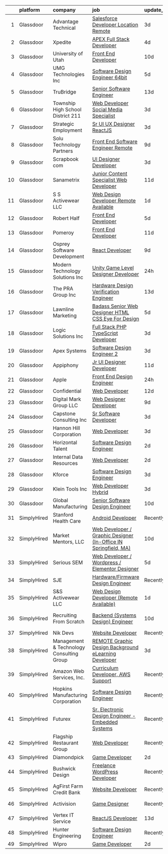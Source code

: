 

|    | platform    | company                                  | job                                                                                                                                                                                                                                                                                                                                                                                                                                                                                                                                                                                                                                                                                                                                                                                                                                                                                                                                                                                                                                                                                                                                                                                                                                                                                                                                            | update_time   | location                        |
|---:|:------------|:-----------------------------------------|:-----------------------------------------------------------------------------------------------------------------------------------------------------------------------------------------------------------------------------------------------------------------------------------------------------------------------------------------------------------------------------------------------------------------------------------------------------------------------------------------------------------------------------------------------------------------------------------------------------------------------------------------------------------------------------------------------------------------------------------------------------------------------------------------------------------------------------------------------------------------------------------------------------------------------------------------------------------------------------------------------------------------------------------------------------------------------------------------------------------------------------------------------------------------------------------------------------------------------------------------------------------------------------------------------------------------------------------------------|:--------------|:--------------------------------|
|  1 | Glassdoor   | Advantage Technical                      | [Salesforce Developer  Location  Remote ](https://www.glassdoor.com/partner/jobListing.htm?pos=130&ao=1110586&s=58&guid=000001833094522fbdea254061a7fcff&src=GD_JOB_AD&t=SR&vt=w&ea=1&cs=1_e1189898&cb=1662967370647&jobListingId=1008127116214&cpc=82B3195DA92CAF92&jrtk=3-0-1gco98kimg2qt801-1gco98kj6grhv800-332b445514e85376--6NYlbfkN0CQRQ3eiV4YWjrRS1ho7HVQ9JO8v6Fb3eU0yDOJbdOiEguntuRlpE4-_N6DYLNj-GqrO4BH6omJMNdAi1q7Q8q571VYV5EiRLgTf4KN306pbjdTXTvKCDpbru0FE2BYvNot7Mn5Se7ZIb2a0EVsBsAEh3QtOhPAA8vgwNUW7XB2XcTId1BaWhYMf39K4pKKrKN2TI8Ptd5tMfaW22gYqft35AinE0sW_dVdiyVrwVnbtyIgurs4c9iB-BS4T_YcGKIYOSLxy-z67h9faXMO0qicaNlfuSxCXlEu6MNCsme7xLv5N2flgWcvFW5kyRZ_jl6RVFtSjFFGv84gNVVN5ldt53bkuwOjI8ta-NU3GwbJVDoL6NOBme3c-SWlgzYxN1RKO7Eo-Ue1cW2IPahfyW8GB-0u4G57yFzpa5HzbJsEnsiHiSWqcPngbh3mH0VJ3EkRljx75PL1L5Y0x251Umxnv9hVubcu49IyQqMIPo7uOyNErybwE7H24ru2pTOjiHULogTaX0dqT1GiVOW6tJpRhaGVx-j_ULgb9538q_W1ilstw3MES1lk7n_GRE79zg4o4y6taOIKCw%3D%3D)                                                                                                                                                                                                                                                                                                                                                                                 | 3d            | Concord, NC                     |
|  2 | Glassdoor   | Xpedite                                  | [APEX Full Stack Developer](https://www.glassdoor.com/partner/jobListing.htm?pos=115&ao=1110586&s=58&guid=000001833094522fbdea254061a7fcff&src=GD_JOB_AD&t=SR&vt=w&ea=1&cs=1_d7313648&cb=1662967370645&jobListingId=1008123515711&cpc=8AC01DCC8FF2DC38&jrtk=3-0-1gco98kimg2qt801-1gco98kj6grhv800-77f05e146b5e5127--6NYlbfkN0Bo_CM2a8GgFIiw_-9fb5ug3xmG_MFCzpxBl7ntROtVZbMxiiAjE6OeWDUKTeczL66bL-4rIrvD08BHHGZ8TSUYPr07XNHCYpbMREsAcVUzcaBCRP5ZEy4ftjIGBLRpKtI-squMly7s6jnJSNqKBSTKzenhn9SZdAv7QrDrU6FquzvEVa3VnvD0gnJA184V84CgaouDT7C8C4RJwTSml2waWG533W8R7hpGPAoToV_X7IIdhLqxQtazPc9PhKe33Xg-_R2-3LrgGlTrIlCZVseOVi9L6LtKIaTiq_dSn7KtKxDuGfUemQWgUlBV4i0hRwyxaIrM6g22RBCG8GBUpFUqSD8xbQ2kt7WI5E8pkocNw1deDKiL6aC8eSTU5HfKed6ZqHfVmVysuwxvuSm5tSCr8eUKqDzNvxNQxh6shhSmmqrKLMce_Y8LoDJjmWr4uMayq8f0W-c_2mhoSAMjJgKOURPCPFSCoMysZmQOJWWAuriZmM9gxrLdce-xiGqqOELS46JIkOd3cg%3D%3D)                                                                                                                                                                                                                                                                                                                                                                                                                                                               | 4d            | Remote                          |
|  3 | Glassdoor   | University of Utah                       | [Front End Developer](https://www.glassdoor.com/partner/jobListing.htm?pos=111&ao=1110586&s=58&guid=000001833094522fbdea254061a7fcff&src=GD_JOB_AD&t=SR&vt=w&cs=1_54a5d2d5&cb=1662967370644&jobListingId=1008112442193&cpc=39A4E8CE329AB187&jrtk=3-0-1gco98kimg2qt801-1gco98kj6grhv800-f97642580f8f88f3--6NYlbfkN0CeT8FX21qA8aHoekqZMuZU4Mih5bXiRa2bV6asheKhAvHaqF6kzF8lPqfLCEZn0Np5MkxuNjqB8OkdMcTJKHF-BbTTrmeJeRGd-6DNrCTZzp0OTqnO6wsVhLsR55Z9ReJxDfcWEFGEr52haK4tf3v6g-0ihT67Iq6nfbISVk6wupL5WCLpJtx33wk8qlvNx4rAHtfrMmv5rwONnyMK3uY_Jo73xpyaf_A5BwYzP3xHub1gRsV5k_MT4iWQOSpq-tyECu6EGRk80EXitLJkzjRIUwPpVGG9sXPiSFpQJaQTXjg07_DrGJL5PU7qfDVwmWXfWomnC77K7Y0OhME0i4C1UiahP4MzsjCLsgXYWfJ8mj9PzptaR2IanyyBv1OUVPDnIyUv627Vd91g1wto6R6X5nw5ov3uG5ykty3rwfzzvbmeT8l265O-mMf3qf8_4E6debYISk9_aA%3D%3D)                                                                                                                                                                                                                                                                                                                                                                                                                                                                                                                                          | 10d           | Salt Lake City, UT              |
|  4 | Glassdoor   | UMG Technologies  Inc                    | [Software Design Engineer 64bit](https://www.glassdoor.com/partner/jobListing.htm?pos=102&ao=1110586&s=58&guid=000001833094522fbdea254061a7fcff&src=GD_JOB_AD&t=SR&vt=w&ea=1&cs=1_0bcf3758&cb=1662967370643&jobListingId=1008120966652&cpc=91A66587F56D6347&jrtk=3-0-1gco98kimg2qt801-1gco98kj6grhv800-a8ed8dc342bcd852--6NYlbfkN0BKgzQyzTF1Q9mOsR1amaS-juVGLjHt5Cdom-gEF9y-xf5pWHmxrPs5fxS73xL1UjhtPkMVaCSboJaUS4Xs7oGzI_MkOW-cLWVRJXHFqvIud654UWMZRaFcBQk7RO9twmF5UZIxEhSLpLLHAiDzXNqUljmb9JpXGT67Pa-dQNHYJG5NawkGsBxF18PNbdDodI4Ny18JUUbQDjsvYHfrQOA_NCvZREd_qovDFaBlXKBPKpC-yWBur5bZOqPmjfBc4cIa7L2w4OeK5bxzipYT3-bjELdzyL3yD5jCtRNQeCmAxfCifZ6cc7ipYAHG9Z4sX5wUT2lizT9bwhfmCV862lZePmOV2GH7eBdYAPhd5y-hSfI4RUtTaFdBkAkp-8pITKtscOpd-KkVcBMxzHJPtU04gKB8WakuvnAA-9pKrvVYbhGYLJXnxgqeTZDMmpBC7Fh11JbQ-LrocpUc5cGFk4-VrQKdG1LWrvx97k4DjBQzmWIcdj76gBPuTbKLyF8fMUumroGEE15odg%3D%3D)                                                                                                                                                                                                                                                                                                                                                                                                                                                          | 5d            | Danvers, MA                     |
|  5 | Glassdoor   | TruBridge                                | [Senior Software Engineer](https://www.glassdoor.com/partner/jobListing.htm?pos=126&ao=1110586&s=58&guid=000001833094522fbdea254061a7fcff&src=GD_JOB_AD&t=SR&vt=w&cs=1_bc7435fe&cb=1662967370646&jobListingId=1008101541755&cpc=155EB9D5185558AF&jrtk=3-0-1gco98kimg2qt801-1gco98kj6grhv800-da322f6f320f9658--6NYlbfkN0APxyy05rEZN845v_RuKPyNqgTh4N9PBLxw5jec75AEGE0lIhTLwpM7ORVbQQB7odX1u35T_x1EbaHuV8YTsCuqXqB5nu0fxAKzuOCHWClL0o1kcnJyM5R4s_9qEJrpup5I_bU0d2zD7Ef2Z9ILZfIIkuCp3-3rNFc0LvOshKD7vhkaecGWEv71LS2ws0p3msuekB1qYv8Oie1kl-yEl809KSENB0s5GHWnNfQg6pUytP6XcZfYIxbP2e7hqq2D1mmjoBvjiLXWNq2T0LyNyRo3rBu3AZpS3zpULmoPam45qQoHZW1lW81CuBI2HdHea-nDgUmg-EHII4vGmgArV_sGGlRxhK5zVPhw1-dTqpVSr_TU-9w2WE1ZsufkAMmAG8aJaO9SNWRb1I9gjduOq-Ez6Y0MrUPvjF0PfIXot0PsXp6c93KiIkJWxgtbf2W_lTo_UM0kyS3N6q4TmyO7mmzOtZnBeSNhLZ30k70_rbHaTQnC0MDOjTmNKEWQHqvXPf8%3D)                                                                                                                                                                                                                                                                                                                                                                                                                                                                                   | 13d           | Remote                          |
|  6 | Glassdoor   | Township High School District 211        | [Web Developer  Social Media Specialist](https://www.glassdoor.com/partner/jobListing.htm?pos=117&ao=1110586&s=58&guid=000001833094522fbdea254061a7fcff&src=GD_JOB_AD&t=SR&vt=w&ea=1&cs=1_52bd1c01&cb=1662967370645&jobListingId=1008126791574&cpc=4050D81B60456B41&jrtk=3-0-1gco98kimg2qt801-1gco98kj6grhv800-31c2bc176e2bcbab--6NYlbfkN0BvRTtPYviBXXga901bZda-x9dVbr3mkLrPNoe7KgsTz68QsHh34GSM90vVwyTaEndtYI0pe953W1rkkBGAbyuAKY_ZszoiwJmg3JbfF4AW655q9sZlWK9uJIjd_GGvixM2nNpmP1A7p0parvgProH3THElPIkKORt04eYR36BtKMpoYfce3ruRaPmIVLoRf_p6zK5jCPDo5VkqhbjL5D9lUIAGCOtaHdcAUrA-PUd3irYVMhFvizrDWHWsCpVGXOxGKME4ppVhWYC5bhuH11NsBxkLvKBlADPoOf-13U3q9IShQmNb5NuB2RVFUD4jHIEaUIKYbgnCVCnTMwilSMTRVBtfDcGN-XBxT4a10NCNsnbIOhOR98WbiaOPQ4gqn2y1dzCl2yD8l49bIn2QcrC8QOOafS12Qg33oaDuTS6X3SU2oLsECJ0IRQc4D6WZReC_7brzQ1vs9zKuXfzj0tsT8ksdxPzV1wDxNEQnZAjfageneW56EQvhOR_TaBwdihiGypw4vpA1yIvMpnPiwZrM)                                                                                                                                                                                                                                                                                                                                                                                                                                              | 3d            | Palatine, IL                    |
|  7 | Glassdoor   | Strategic Employment                     | [Sr  UI UX Designer  ReactJS ](https://www.glassdoor.com/partner/jobListing.htm?pos=125&ao=1110586&s=58&guid=000001833094522fbdea254061a7fcff&src=GD_JOB_AD&t=SR&vt=w&ea=1&cs=1_29a716b6&cb=1662967370646&jobListingId=1008127201025&cpc=663B5FE45D73772E&jrtk=3-0-1gco98kimg2qt801-1gco98kj6grhv800-10e7346e5594589d--6NYlbfkN0AEgitr2lGK9-2Owk_bCXKkX9ldcvmrRzAzunryDtq0mgDhLVKVGwIDjzzzoVm5zY2akHQKg0eyoOGLoJYK8fVCB6jso4MEarQmmbx_Elax6A0T7qxnodN5M4Z3ek9LV9lx3pQUxqaX5c5MEy0I6X-ied1_QyqGEshe1rZ06FkEM4sRszpcXbcOqOguZ0RtIX-7D2nkCDCXnCIo04xkLJwROnAQepfSZ1huplSTcnw5EeLEOkvVzQbKoREEQxybK82clu9uRDweAimRY7APLqgtu_Q3bEE7YYhvYrjsY1pFovxDbzfo_6ZHE2hvOGA6Bo9D9306Q18ZTrg1vqGduWOb3FzaaiY7m_RIxOfPnklGola23shUpJobBKbCOqvcAI69JDTvhH2zX7osOVxBaK1J6s8J01MPKzuhxcKg1rydMgvzZn_brMnGEns7cvj8b4aBcgalvfFz7N5OsIZNPlAYZ1MTjAeNWbruHLD0ULNtAtZTvsubHHKojIphkultaU8RSNv8HRTlbdlXqLTDLkmgk4M2mR_gPw8gm_HzRzBn9uUiQ2QlpmJsGhfBL3ahbztCuMHRACsNHg%3D%3D)                                                                                                                                                                                                                                                                                                                                                                                            | 3d            | Remote                          |
|  8 | Glassdoor   | Solu Technology Partners                 | [Front End Software Engineer  Remote ](https://www.glassdoor.com/partner/jobListing.htm?pos=116&ao=1110586&s=58&guid=000001833094522fbdea254061a7fcff&src=GD_JOB_AD&t=SR&vt=w&ea=1&cs=1_f000d978&cb=1662967370645&jobListingId=1008114121739&cpc=B05B6D422C45E27E&jrtk=3-0-1gco98kimg2qt801-1gco98kj6grhv800-625412b61365ca04--6NYlbfkN0BF44N46mYh9C644D-0F1HW5hklSuSLnbSsfBa1e0VGNHmtU3Z5yuy0P5jjtP3CDnZYrwvkE1T6Bfr-kWnFjmksFWQUwIb_CNsGa57mV3uvRY2J26Uh8yRICvRf1VxvuD4HvHiuzwUYACIluLSpQcBlI4i72yxCXFS7SdqVITvSVuiIgqMhA7HLRukcahujNVAIkNbUuiAiU9gc_L8dFrfyXkSEzexDyvaZ0BhjcBDcI9wvr69uDdfdC24U1WT3KRziqwSiY6d5XQ3hFIZFgNaGMtk2dNLLUBnl6sxsl0jmEra-tqSSDdT07RCsPU0RPktEEI7jzuPcqut5k69sjLRXfNogNQ9mXJI-XvYHRtY4iMK8syUIdzxsMEfISAVt91YbuWamG_64Dzb3cwywLgO5wlto_JtFwjudYxb34hn_-FbYsP9iJ9Otq9ru9YaNCy6YtCmXMGisBmd13H6bglENuK7FDKKI0gGkr-ls9_wE7r2626lX6eJcIfqCHva1xE6UhcNGF6gyAuXi-muxTQa5)                                                                                                                                                                                                                                                                                                                                                                                                                                                | 9d            | Rochester, NY                   |
|  9 | Glassdoor   | Scrapbook com                            | [UI Designer Developer](https://www.glassdoor.com/partner/jobListing.htm?pos=103&ao=1110586&s=58&guid=000001833094522fbdea254061a7fcff&src=GD_JOB_AD&t=SR&vt=w&ea=1&cs=1_d7c2c54a&cb=1662967370643&jobListingId=1008127117355&cpc=4A43B94DDEA77FFA&jrtk=3-0-1gco98kimg2qt801-1gco98kj6grhv800-c37b86e09c42734d--6NYlbfkN0C1yppl-0ekVUoPe3ZKhKQjCocelex8BczS8oiB1y4H6DeepbMPS1CfVuhEiwkxvND-AJpum8prl33x0-Ufp36UFK9TMs8BSyOON6j7qxpSyOEcFAp-ZjUxDr0DBTzdDtEb4t-Z3NZOPqvaCV_HD8w8vrj6u6sytNpt0rLlo2jjKHUF5CVexhoC-qlce9sxYZekD0GRRR-FR_JVwidwrnP1pj-Zg_nbfTHxU15Ty_eB-WzQ1iBohgjH-RQ05z91PY505n0D58uanTscyGKn_3gCMrBkEAotwH-rGQY4-cFdIy8qx6H7yBq7zQyvM0wpbGNTb-XLjp_hKd8MKFGaFf54Bm-hvqzoPqojjYXLwrH75mXka1JRfcyuBySpu5KUaFsY4C7weIoke7MAIarjkmkLx6X0vi3EmfzGVF1ILGBDO48ezxFfX4tpEcq5_Ewjqkq9dTOXL2QCXpP0jOZg5m3bBGm3tw_ZTOow1dvcqT5TZzrpwQKWah2jjm7hZgD-yTHj2EQEClpP3g%3D%3D)                                                                                                                                                                                                                                                                                                                                                                                                                                                                   | 3d            | Gilbert, AZ                     |
| 10 | Glassdoor   | Sanametrix                               | [Junior Content Specialist Web Developer](https://www.glassdoor.com/partner/jobListing.htm?pos=114&ao=1110586&s=58&guid=000001833094522fbdea254061a7fcff&src=GD_JOB_AD&t=SR&vt=w&ea=1&cs=1_06580750&cb=1662967370645&jobListingId=1008107815764&cpc=7F6F94E2229B3AB5&jrtk=3-0-1gco98kimg2qt801-1gco98kj6grhv800-b245c521c04dd0c2--6NYlbfkN0CyQKdz8_lqdlgY-c-amsQST66Z8QjChsyYA8vzcGklWI54h1yaGRml5nZ8zCgFfjKK9ZLdt4yoVKrNz6IE8WYqPgnbtAenCgXBCuUJyRj9v1G_X1xDpaq7D6TVuE3LE96DJszuenHbsextHgw9-_0LokNeJq8xNTHga_useAxykmPnHKlxTeGpxpVL3bGTZHLMJXbk5L3GHdv7TNsBPM4LLyPsJc_mb6GI4scWjG3RkBD4-9Jbij0wroj38En9SgCYkV4T3rVk-Lj0zdeBl-05e8aJh_4F7aWtGSGTrF1J9HqHImAOQS2_5YmlH36i3MHzxgdYMrAW-gr8xchyvYi2L0INScyPZR7pZUoF7C6p2K0JrQop4HmnCqwVQL4WHUbZn23PpIhqVgdKoEwruyyarSteX0oN0ordWTQls1CrIicDT-cg_KlFmgF8ohjOBxsuALVQrGWAb6uYAcE4cPU4zw3bbtQSuxbHyQ9C_qAjvJ2XXJHZ0uBbWtimdsU68XyddRkheVf1VSz-Ighz1NeQ-vT_K5p20aU%3D)                                                                                                                                                                                                                                                                                                                                                                                                                               | 11d           | Remote                          |
| 11 | Glassdoor   | S S Activewear LLC                       | [Web Design Developer  Remote Available ](https://www.glassdoor.com/partner/jobListing.htm?pos=106&ao=1110586&s=58&guid=000001833094522fbdea254061a7fcff&src=GD_JOB_AD&t=SR&vt=w&ea=1&cs=1_c4328c95&cb=1662967370644&jobListingId=1008131212019&cpc=AF770993EC679D41&jrtk=3-0-1gco98kimg2qt801-1gco98kj6grhv800-e77e0e5672b8281f--6NYlbfkN0Ajr136nt6A_LHOZ7dazkZBMRVGXfFx1UH3hXSlGZi78qV2vh4IIPaG56QxCFgA56BicBY0oInP0QPYJd4kFVbc7huEHz1FXVqLxP8gElzXxfnWXkWC5Tk3amEWpKQOdd2DP_B235foqRfXk2sCy5zcr5ta9uztYyWr8zoLSfktUae741wAEOImCxf8e0o5q_ycQgCe-ixKA06BIbumOe5BLPPJtlkagwve9y4va0OfsQAKsxCenDo-e0egBF_YeVmTaHsb1PpDIcbqE9J1OcKrN-aweOMvxrwLjGYoGcIB9YXcMDR2jBt_IxbnCes1ZGemaIWkUblUKCKBSsGqlzbGWSxIn9SfT80DcqS5sGQAlba05BiuB1Po-Pk_17NFGK4W2f38PGlE2QoLNYkRYEcZ5ToUb4_OV5sGriyZXXhWEA0JJD35rAHGV993CTsuYntKTdhBjiJlMaH0ocQGLyz8JFOXAyeubQlRis0ZzMNRaqnYyOT0P-WfzhIx8ElJP9P3I2zlhkwG-cA5BkKev4jmUu3UCS7j8mE3Q3XFhRASF0XFd0IbCHgQZ7HCyH2C7vhFZobM0_jcPXf2h0kO7rKFmQNAF50a3XoZWmvtuHMcrEPN-_Ylz91OwotkGVlNuOE_5BOVAl8adzEJIsxzD_PoWFtjFXx5jlBD8Zk0_ly62nzQI3_5gQoYsIiqGyoVplOiUJ6uIt0JDVN7i9axzCDSGHcT30c4cHNEGc2tPlY_3VXXJDz5McUQPUgkBDd6BhI%3D)                                                                                                                                                                                               | 1d            | Bolingbrook, IL                 |
| 12 | Glassdoor   | Robert Half                              | [Front End Developer](https://www.glassdoor.com/partner/jobListing.htm?pos=128&ao=1110586&s=58&guid=000001833094522fbdea254061a7fcff&src=GD_JOB_AD&t=SR&vt=w&ea=1&cs=1_147e9842&cb=1662967370647&jobListingId=1008120611858&cpc=42BEC95245890617&jrtk=3-0-1gco98kimg2qt801-1gco98kj6grhv800-f2186d150756ae06--6NYlbfkN0CpzDdaQkua3np5pkmj49lKioZwmwxQ-yx5plwbYmV_Myd9UjLXQ329wDtNKwBoQUhSAgPde3I4JpvFvrKhZ_8zBpqHE-b391S1YHiTyi6Ed8jCxaHJqcS5Wpl-EgCw4oDuE6UWQ9aepJ8C8TautfNbf40cokBPORJX6cdQTjbvH17t4nliVhjyAwnXEYKm5dtQoh2bGveHhC8Wp-8oPcmNUW-RDVbMELrlMNOWWCZ1XfKDuJSo0l-5BxN5OFheLmppli39Uuoq_b5oS4wtG5Oi8zNbuHTkHXpcw5yiVcUPmTW98aKhhmSyuUxtP6GPrrznVhELCp-cYa2J9-cLLucj3CzIjR7DoAZALhoMJe8qV9LR314a5shvjFE8mR2MIzyffYgRhu2xhkWaNTYfambVNS85wzL3RgsuBSMVM81HJiJgNcpfisUopQUEF8jq-bkfRZKJ3r52VY5qk1e4X5aWPa3mGVd9vXfxBmVZDRnvMb-vxsZv81hKCjp-jHcQ462xN1fXhdXSaB5rgoAlWtcaGv6U1CS_W6eaANWwltDBTWRjnwt1tsLy7Yv9Il3XmeU%3D)                                                                                                                                                                                                                                                                                                                                                                                                                   | 5d            | Tampa, FL                       |
| 13 | Glassdoor   | Pomeroy                                  | [Front End Developer](https://www.glassdoor.com/partner/jobListing.htm?pos=127&ao=1110586&s=58&guid=000001833094522fbdea254061a7fcff&src=GD_JOB_AD&t=SR&vt=w&ea=1&cs=1_2892c7b8&cb=1662967370646&jobListingId=1008106910733&cpc=9908D8D4413DBB8A&jrtk=3-0-1gco98kimg2qt801-1gco98kj6grhv800-db91e6fb272ae308--6NYlbfkN0D5SOSjBQnt-biVG4QfmhuhGy-fN04FkfVxiViWqSq7Ud8o3kdrjYe1m6tPSntfjfcUaC9tPilnIGHAbYfK0xgh4UwxMp8bQIMqoLgFHY2FDDsFSWIEefy7ZpWUzLIQITpvBRA5dFWnJ4FK4uZyimRYfDk0IUyq9d67z2EGfwRDmJT5oambEbcHqbDWB0rWjAkhdEw93mOh8q-ArdFTvKHD-K23YlQxtfhhSf_CmVPRsDTOnL0rShqJ0IGjvs8_8Extn9w1cjJBTnf5kl9kxqx0vC1FFR1LS4RZwgVgOgEHwLxRmlhfNT9G-fvh8Dkt_mRhilPUDhsBn0JYjdkz_qPp_bZWVHhzuqNI4LYx8NAD7Tly2K39dy9L8Of93Rhk2nc0W5oPpeumj4eEw1j65BwBqkWvlCFPkyDBsNx6WnKPyDMtjJNbH4eBqaLNUeur8T9MHkEnvYIRSxkdjkFyj3AEf_wy2X96qK4Ab4gC5iB2U9-Au_MbDJoScWJOxeYoXq8%3D)                                                                                                                                                                                                                                                                                                                                                                                                                                                                                   | 11d           | Dallas, TX                      |
| 14 | Glassdoor   | Osprey Software Development              | [React Developer](https://www.glassdoor.com/partner/jobListing.htm?pos=105&ao=1110586&s=58&guid=000001833094522fbdea254061a7fcff&src=GD_JOB_AD&t=SR&vt=w&ea=1&cs=1_cd7ecf03&cb=1662967370644&jobListingId=1008113987847&cpc=987D8AFE463DF687&jrtk=3-0-1gco98kimg2qt801-1gco98kj6grhv800-3de0893796710b61--6NYlbfkN0A4ozdFxTnglSwjbUy0L1QJRbd3FSP9jCRwqNuyjBc7i2HBcOPywu9dv8lUjU2D2uQ9AUk-gVkFJ1LmcONLsVZNXfdKb36w_NaBO00R8jC0MjgFfarYQ05hs61Gpt3MCIP6BV94lrEHhH-pPAJNi6sBoE2nkoUVusBXR4r30c4CnQRpwAYBlDpdkPmYicX07Oim-QlKPojabJ9BEDoTX-HNlth-BxOpSOH_cf7Uxe1zTrn4PAIQx99yPeFShBpWuWyBsfatKg--wa2C9cTOKCh9CHufpJphARhSeWuME_RwVyLGNTKqs6ZHVtEF6uJC5jEDCglqKfMP5d9GMfDUH0gwV785SDdtIl9PMo7BBWdVV_fncpNlIzqGLJBNaI1UbuR9azqzF56rTqe9LeN1bGlHX2D97kSfnmeA7Teu1iWkvjme1DV8deZF79foUCGMoKpWwBzgdMrO_Pq-Jhw1oM3V8KM9fpBUQ1bmvNuhiOH6jVZZKKBa4z5WbUg9bfhWW-k%3D)                                                                                                                                                                                                                                                                                                                                                                                                                                                                                       | 9d            | Waltham, MA                     |
| 15 | Glassdoor   | Modern Technology Solutions  Inc         | [Unity Game Level Designer  Developer](https://www.glassdoor.com/partner/jobListing.htm?pos=118&ao=1110586&s=58&guid=000001833094522fbdea254061a7fcff&src=GD_JOB_AD&t=SR&vt=w&cs=1_b3689158&cb=1662967370645&jobListingId=1008132425349&cpc=9908D8D4413DBB8A&jrtk=3-0-1gco98kimg2qt801-1gco98kj6grhv800-0a88ef1b962587b2--6NYlbfkN0C26OT7h5zXl7z1yVTYwN1d43osiYS9hmGqw_eY7i5KFzRWaSyxghJjTLzNEsEWeJg2uT84Q0b5CKffvvP3NBncxTu_TgNE9J81lAmJPSmQ-3mi6ywL1wtYjzmX6qWRrTCY0cYNq_gxzYkM-S9HJeE7F_PLxS-KR9-s3cEMD2_1ubob6eY_B4j4DvkxxLn9qwgUeLuGRPNLsAmuwdlTNzLCvydRQbZ8sYrGlNlOZ0FXq9MSZBqUDY5g8h6qLeTmd5DBeqFoPsoE4vv1hgddJ-twvGE1zAZhx3sM57zsJFpI7XbZTwsVNS0-L2TxuUxuI1IAYksiUrHsqDA_QDVDCAsIavpuic1hnWlmW5B6wvS_nJWxfOcCgTZcZW_rjvXNktIzY9ge7wndwC0NaKMYR6h3mgzyU9tB9iauDdYmMAZUwKCIRioRPjO5)                                                                                                                                                                                                                                                                                                                                                                                                                                                                                                                                                     | 24h           | Huntsville, AL                  |
| 16 | Glassdoor   | The PRA Group  Inc                       | [Hardware Design Verification Engineer](https://www.glassdoor.com/partner/jobListing.htm?pos=121&ao=1110586&s=58&guid=000001833094522fbdea254061a7fcff&src=GD_JOB_AD&t=SR&vt=w&ea=1&cs=1_875b333f&cb=1662967370646&jobListingId=1008100904015&cpc=F7A2269C793D5877&jrtk=3-0-1gco98kimg2qt801-1gco98kj6grhv800-8b176f5db915cdf3--6NYlbfkN0BK9GXDcakwdiqmeo8o-2GvkYnmPkq7xevAHdeF_847qpKPL2SRITVHQHTcxmIx5YkvgyJsBrtmTvu9iRXpfqhyAenhqH2UhllhrUzti-LAYvij4_6zfLf_lUx7fZaSvEjjAXo9NeA73DNuaj8w0nMH-EHmqLj_N54gWVN9OwOua1ZDtv0MDvjlOtRKvPXsAx0QMGdiTLyueLvMQMJGZTkD4gBPU4vN4RN7wX4RxoXULJ-rNwIrpCg-tYezgrSz--626VhANe-ZnMGKepZeh6H2QD1Mjw0OpUqemimF48k_6ZRziKZoS6xFZ8CsAHguMFfYd-cOmmI47dCRADRic2djxQDmH2MwSm8WN4LJp0tihCeG4MKEzdKEaYIIx0ECpBXnQ7BB2kA3Hmm12xYyymxPRzn6SmTOTBsDUOqusWs6y_LVV6zG4cNGQg8JBZy0SIFfCTycSiZOnDeJ3KhOPGQIK1MpKyljft9LQkBgLqfwHVR3VtOAgqbA)                                                                                                                                                                                                                                                                                                                                                                                                                                                                               | 13d           | Santa Clara, CA                 |
| 17 | Glassdoor   | Lawnline Marketing                       | [Badass Senior Web Designer   HTML  CSS    Eye For Design](https://www.glassdoor.com/partner/jobListing.htm?pos=113&ao=1110586&s=58&guid=000001833094522fbdea254061a7fcff&src=GD_JOB_AD&t=SR&vt=w&ea=1&cs=1_ff07b310&cb=1662967370645&jobListingId=1008120882675&cpc=D24EE3D704DEE7AC&jrtk=3-0-1gco98kimg2qt801-1gco98kj6grhv800-799d3b6200d2ca0f--6NYlbfkN0CSgGTbSPgM0xpgWRkp5SRTexU57Zk_6_bZ18eqb9d2QMNixyVwwV4KRgTmDlEdWYROdGtgbEQb-8Pp6gz2lZmPmMAn0Eom_K180qwYKG-HjvPXetn6GdzIsbOYxjIjPc-xMeaRUTisCAvWWTTINzVJJhpzwIIMRxRDzi18rR0lRruj0YyZxufEfF9YWIB5Sl2EzFlQRWHMI40WH416rZ1T65HBgouvYCLDyzuShhPCDRvaCPG-SpkJtzOzqOSQDOZCDoY6z36O3B1xU1SQWemXGUKSBNUF3zX73L11YHC_PWkWXtQ7ySpIE_VyWK3R_JzV8nBLjeeI9RK01w_dhs-cbkO8bOMVW1LimBBhMa2OrzDkjIfOGFDRoWaMkcVR_iElJF7adTJ9P7Q_fBSpV2MrBJiL10PQ3XlJ3jUuD2Jwz24fUT6AvWyQ6cUJMHT9yNBScp9GZO8pozG7M3zHpQVUcpyVEyfY_dryLhmzOK0s2wEamuijHPbHQg3ioUROUP8WMd3kBFU5a6MdZ2kuW1irtLcMe5aV-m8McpUfBNmZCQ%3D%3D)                                                                                                                                                                                                                                                                                                                                                                                                | 5d            | Tampa, FL                       |
| 18 | Glassdoor   | Logic Solutions Inc                      | [Full Stack PHP   TypeScript Developer](https://www.glassdoor.com/partner/jobListing.htm?pos=109&ao=1110586&s=58&guid=000001833094522fbdea254061a7fcff&src=GD_JOB_AD&t=SR&vt=w&ea=1&cs=1_1fc75da4&cb=1662967370644&jobListingId=1008127330695&cpc=7095061949A44974&jrtk=3-0-1gco98kimg2qt801-1gco98kj6grhv800-e8eafa9607efe3ca--6NYlbfkN0APToHrk7ILONyRglvlT3LJMO76dZGJsKlG8WQjsY8CqzJJDeCOMXQihlVZAKDm8CuNzVuAwbvDJkCVbdR3077y_Y1ejIW_CdAqz7XWpdilS01FWDABB1fOqriGSTV83-1Yfidfe3BCQM1BDNZZ9EPHedsg4uYFjdmsGWDrx3em0YxSsi6EPcScjwXcxtu6u3qRM4OsG_M3d83__elXEGtyvb9zcradQq-6SqmtTduhBGVYe7M1tE36tpraH7kcQOtwbWAxLWqJD4jrqB6rZhXDpWI3dzl8Vu9NWQ0KlqjJ6bFkPlkkinla595uV8AbWM8-xApHtEf_BjbvJ7-5hbCEDnD3GE_7AF6p7pRYcADzhaC_Zp7j9_CMJpamw2aB7cPGuFkkAhW7tguoAXX1PweJ6FFCCO0s_GFb_IaIqIv2cAjSwxVqXhqO-zGHPcFYmqlDFhTM2uaN21IJxccEyVJ0W-5Mu42UUJe1D57_XJRhJyre2LJiDuYOhfhptiJVZbB8jhjEhvFo4T0hUd8-wA2K)                                                                                                                                                                                                                                                                                                                                                                                                                                               | 3d            | Plymouth, MI                    |
| 19 | Glassdoor   | Apex Systems                             | [Software Design Engineer 2](https://www.glassdoor.com/partner/jobListing.htm?pos=124&ao=1110586&s=58&guid=000001833094522fbdea254061a7fcff&src=GD_JOB_AD&t=SR&vt=w&ea=1&cs=1_b06d9132&cb=1662967370646&jobListingId=1008126535221&cpc=654405A9B1E0A9F5&jrtk=3-0-1gco98kimg2qt801-1gco98kj6grhv800-a825700f67a73769--6NYlbfkN0DqWjE27Bj7wQp7zwejGyju2OyxUuq4SEucXSyN07WCWejYvQmJsgF2DYF8Y-TYieA-SacQPR8TlyQt5ZSseY8YplBPvN_-dys6J9NatcZapWvG2kXB6nONh-Pmtfh5KERjQ_cKc26Ls7sta0XZoHc9iXkrc3VSkS7gR4-i_-UQ_svC9Cnv_EJYhyYQvCm3ZJgOZU2P754a7_6r_Q0pS9WrVyKULUzPw972C9xJpjRn1PW-mMyiKPED4QCjceTzDu-SRYBRnpLgifswFxF_YWLOXJSHOhVuZK0_LanANm3Z1Fbvk3SN0TackipijUgQuqNmryKdO8TFg_uB9iviCEnJmS1HlVcXaKS4bpbK3VaBE-vVqhrnEj-ScfRhEz97ZymujxDH7-i5z6QkQjLPOoundD2W623mQAUdeMk8xTXqr5qW0PLQxjPmvS_E0LfT85hLln3UMvKjwjwwPJc7C2FfIPmbdcqKVlak3HlHprGDPQXA1pTFNJqpPCFrJP0i0r9aIrpTeBm0bQNmz2QTICf8fGa-avknQRxDRaEuSmB1fJ2K8FaLDuya-a7PQZju3A1Ud3ukZL5QCtY8G64t7D5O5pk1uAe_WXIGfE4bhJlMBaS1xfLQ5fZDLlgNNPL_qdVYNvyUKkIomFqMBRgJKz7Z)                                                                                                                                                                                                                                                                                                                          | 3d            | Mountain View, CA               |
| 20 | Glassdoor   | Appiphony                                | [Jr  UI Designer   Developer](https://www.glassdoor.com/partner/jobListing.htm?pos=110&ao=1110586&s=58&guid=000001833094522fbdea254061a7fcff&src=GD_JOB_AD&t=SR&vt=w&ea=1&cs=1_a0bac264&cb=1662967370644&jobListingId=1008106905500&cpc=56C4EA4A1A191A49&jrtk=3-0-1gco98kimg2qt801-1gco98kj6grhv800-ace4701ba98733a2--6NYlbfkN0DBc7w0xclGgia4rxR5d721pIg1ynEBDV_Wu1axbExK5d0pbSc7c3t6wMwCdRzWOG5gAiI9DzWZozo1Hs_dX5xFBK-3mPdmWahEd8iOAY9Y4S9YneM6Xl_nYOCUXvbXwOJj2Ds0fi_QRx_9l_ZfSqHqnCt5_KkPwgPFVZdduwuKrjoxYKHndxRL_08kRAVw_Bv8mEhHeA0mlVeQC64MPyX8MPdPiX88g0-Jq7s-zs6YegXqXXtnyNkM8dU6famnDvrm2rBAxA7Fa49HWpVoI9TnJUOJglawB_oRh9uSgE6sIOFcwO1GQwbONodertbw6FkXySWuSo7VxApl6kmUqRFaOioq0Cn28FOJynW_8i7FV-_s7Ps4t4SuhvgtdnbUi1741GUvrMvXtcbM8b_LmnxwVdmvGxNjVuBQjzjJM_mBw1LVx8q731BMrvo9iU0Htc8l6GyJas5Cm3BF45xxwtOaSLXlsdOYz19yMz0oVM4vW_S4UTIJ2dsyvhXicRtvrJfk6_ARqKzNKXjoZ8YFEqwP)                                                                                                                                                                                                                                                                                                                                                                                                                                                         | 11d           | Chicago, IL                     |
| 21 | Glassdoor   | Apple                                    | [Front End Design Engineer](https://www.glassdoor.com/partner/jobListing.htm?pos=112&ao=1110586&s=58&guid=000001833094522fbdea254061a7fcff&src=GD_JOB_AD&t=SR&vt=w&cs=1_4170e2e6&cb=1662967370644&jobListingId=1008131554561&cpc=2CAED5C921A5F994&jrtk=3-0-1gco98kimg2qt801-1gco98kj6grhv800-dbd8cbe9be6d468f--6NYlbfkN0BvKrLyj5gPmtZO9T8euul8TCxuuKNOtzRJOomxnwSEodTz2Bc-sPZlO_uSwsktAeh8Nu4UJfIbkV94OpukvbhENr0iRyN6I1su3TQ2tbamu14VbFOPjoFR2UsklyaDmCBWRORQNEULY5OsCkwbWGziBWXEL97xwI1N4ko2HYu52jcCVK3QNxgwEO-uAPpUlNGuIlZIjay3vFZx1uINnXakS239DBFlHd72i05_wp0TV7F9x98DTVLW_ApynVKeGTo_wh26LpoQTK-8OGk1F6wjsWw1VDk71XACXQmsIlYCWh-YwG780Nrt7uWlSbhnNOS8Xxo2YlbVSz5TeAYAq-vR-nvMmv4Fj86SkjmlqC7Xn3W8jKPKtxJsMJTppUMdHNyEhueD59hV4pP_pElYi-vzXacvz3vGdMhBD3ssIKpNuPlf-CyJ8_EPUEi0a9HT6T60yORRaKHn8Y0EaU187NG3J1qb7C3iATn12fueQlbFQSRJRfawp2bL2K77NgIr3v8yMSBJRGjee_Zuiea9qORo-4jNp7acPbUash4fhfsrOsHwEEHJkShEPtD3epyGBP3PWGRETArvAoGix5P6kHGr9ZiGbrRdONtLUgKEAD1Aj-AMqW6o7EFtB25Zv_btWnplkRcoH1d0dB4ZhXHnA4sY0wLJXPVDseCulJ_fGm_0ioeCqF6lVyJ2cTM7YbYEzeDI828efPcZgrLycnwpjzlV7m9g-Dd-bRh972Fyj81S_kCFkfZ4ciYtTRmxrW2tikdnX0nDIp-XoWxnXh6eaxtZxlQMmjDVeFqQq6rFk5GnRYEhLBOX-eav8FYI_N1WbKqhhkT20wu0wFelY7rPliUAmQQyNatGRtuKO5_T2roYwFuMrc7HV3D8I07zJmDBoovEPCovkT2sCYSAyTYNyZOdMIjdYnT3c0Mg_OYu01L7oJPudTrKibiiKo8_pUiFPG_OWZAbwWRe2A%3D%3D)    | 24h           | Cupertino, CA                   |
| 22 | Glassdoor   | Confidential                             | [Web Developer](https://www.glassdoor.com/partner/jobListing.htm?pos=108&ao=1110586&s=58&guid=000001833094522fbdea254061a7fcff&src=GD_JOB_AD&t=SR&vt=w&ea=1&cs=1_ea7bf288&cb=1662967370644&jobListingId=1008104607554&cpc=654405A9B1E0A9F5&jrtk=3-0-1gco98kimg2qt801-1gco98kj6grhv800-08c3ac7db782754d--6NYlbfkN0BpE-cAQ5W3YA-r2UOG4w0-H5Jb_BoUWZJSJyhMu0PMY6ZofMtg6a85PK3cha47-Hta9AyDweQtZIhYmhKQq4Epgt56FNIMk5rX8NwgK-2-dgUzRzmx6vWtQVecuHJmFFrIHzHQVDX_CLnXl9GxlHvQ7nLBq9hPp9hXMtc-NEWMysBpPNBDeMjkhOjSuMyYmQOyk-cqEsGn7TghoOgQeuGMw6fDdLewre2hE-kZCyJt9Suld1wOQKYUxq9VjWrsKi3u25gJjMUH0b-rZuTHp4dsHf1OrCGXxGBIlttDs1ujKEOSmCn7jpHJiUfmDUixrFHviVoCSyZKiJStWbnRv9KYwQhb3qlIAlxv-e4VFJTImLp1onIh-1LG7rU1GKhnpiuTsNn-Na92dTVJuN40wcK3UT_2tGlpGEqIOPsZaeMXh75z5UhMWxoND8Nao-3TP8xhSE9f4b-D9-v5bE5KOqXo7uMpejLayKjzuhWSlZc49g%3D%3D)                                                                                                                                                                                                                                                                                                                                                                                                                                                                                                           | 12d           | Remote                          |
| 23 | Glassdoor   | Digital Mark Group LLC                   | [Web Designer Developer](https://www.glassdoor.com/partner/jobListing.htm?pos=107&ao=1110586&s=58&guid=000001833094522fbdea254061a7fcff&src=GD_JOB_AD&t=SR&vt=w&ea=1&cs=1_2d90643c&cb=1662967370644&jobListingId=1008114370558&cpc=214767B2CB6D1786&jrtk=3-0-1gco98kimg2qt801-1gco98kj6grhv800-6828cf6de63f7dc1--6NYlbfkN0ANkou4taVk2XZZ848dRfo5kKh06_3FAnany_4ItHTq-u6JcicZqWFbHbAxD0ssval1uFKr5hjroKk-voQEJfLVfjOS1uxmnHK5o9zB5WB_W38-GmKH85zuUArPfKNnqi5EucZBCpaZUSBgLt-J-gcdNl8sDK17kpXmpyKs7WEpLczd0bRzTN8gOeg1b1Lqt5Vb5N1SEny0nB-ErzKCu0DltsdSsGtH3CZ9vnagS8MS5smdEzGVsl-ObuwRFTcy41jjxWhhw5Vpx7uRgnagCrYeSORJM30qaNFpNCACuDVyXCvSVYktYAVVd1XSvj29cLw0ZprCRWr_cFt7Fa_I2spDX18FpmM5oVATy9_aKSnyIDeyxjE_mNC59FRLpOJa7fj2hd7Cp7TVThbLv3CaDZRu2_lyvdPUsBXx5XyUtU30Jr_KmwW5Ovk8pS8OgNSejbBbqTEFCwvjQtEIvtdQYXyA1yXkt7yyr0AjVXOjcJ_ywr2NERt9FaGb3minz6FUrZ0%3D)                                                                                                                                                                                                                                                                                                                                                                                                                                                                                | 9d            | Beaverton, OR                   |
| 24 | Glassdoor   | Capstone Consulting Inc                  | [Sr  Software Developer](https://www.glassdoor.com/partner/jobListing.htm?pos=123&ao=1110586&s=58&guid=000001833094522fbdea254061a7fcff&src=GD_JOB_AD&t=SR&vt=w&ea=1&cs=1_5fcc0c18&cb=1662967370646&jobListingId=1008126324882&cpc=923E3B470662C757&jrtk=3-0-1gco98kimg2qt801-1gco98kj6grhv800-31efe31839356f3f--6NYlbfkN0B96V2X-ktcizmBETSpagECMuEmqz18d3bUfhM7kAXLfVHafP2AxGpkA9VobcrNRSt1cHmmt9FPt4q9siDH4YjkAHnPoM9aOA0CuBDm7hj39tolFSueSmhK6TzUzmh1OivjMpcZATw14-xNOXjS3I-LJTT_WOL-27S4RzQPyY6IAJKER68LlyNqYY5uirSZ_9HL5fuSCBB2mFmnWo_HBzPJk2h0g-da7Dl3kjnobG1vLIRyPu5rH-Lffqc9kjq4pfS_5RX5T1rDv8Cgv2ontaOkyRwRSbBrReiNtCWZXrtu6ZJbK3rdYYJ7741otGUANajyKYqIoXi8xo8sp1GC_gaYfGgmy8lTP7_ClVFhVMw_xcBG1k6KrPHOFX1LevQXr3-J3L03c6VcXNLviBxXpYNLkn02tyUsqP1G-TaumLIgwQJFu9bUY7zL1HrMi1_MBvSbvrzEmj9CCbRX4756vvrh5a5oAQ0D4U41jifFLwwzN8s90o0bgA-xaEovJTGG2n2Bz8Gt0l24Kw%3D%3D)                                                                                                                                                                                                                                                                                                                                                                                                                                                                  | 3d            | Remote                          |
| 25 | Glassdoor   | Hannon Hill Corporation                  | [Web Developer](https://www.glassdoor.com/partner/jobListing.htm?pos=122&ao=1110586&s=58&guid=000001833094522fbdea254061a7fcff&src=GD_JOB_AD&t=SR&vt=w&ea=1&cs=1_b4d75a7f&cb=1662967370646&jobListingId=1008126570499&cpc=D69957E0862862E0&jrtk=3-0-1gco98kimg2qt801-1gco98kj6grhv800-0717eebf318b813f--6NYlbfkN0DzaDHVbxJ-LJZej0v9fk4K-FwNocoxjQ_zxp68kPBvcg2yVnif4pm_Xv77UwbfaDajhiiyUPUIm4rZSjaKinQsTpsoAZXVDLMaLDqm9WPQqwu-ShGRd8b_gvBeDVJ8tLWgrelnKEF_maFD3KFn_TUB7JOlA1uE1ohIG5yBZsCF49POPeAWUwyMpMIp3qr-3zdWUMvDILqh1VIb2n-5AxdXhEdweN2JS6fRLg0_kabSMQAulh6W8jIMuxGktcQPeWlEvZoHvXGpiCO2zDTaPJDE4cG0SmSffiTI9wsoDJ3qgjfwUN2atGPpf6ixmod34Ml1Fx1niQZAxncoZANGqoT3W3amYZhRmko-xMoKhQ9N177QIBnanYIKMNIVw7GJbMkg2PgJMnunZhJHrT0qOq4agmAMY8gK9IdHXet2YsEcT4AiKEspVMDOGQM-9c6kJhPDqH5p90hpAbAOT89TpM7A2RI0fyXK5cD-Fni5A9eearAQdZ4WBF7q)                                                                                                                                                                                                                                                                                                                                                                                                                                                                                                       | 3d            | Atlanta, GA                     |
| 26 | Glassdoor   | Horizontal Talent                        | [Software Design Engineer](https://www.glassdoor.com/partner/jobListing.htm?pos=104&ao=1110586&s=58&guid=000001833094522fbdea254061a7fcff&src=GD_JOB_AD&t=SR&vt=w&cs=1_f3a4b23a&cb=1662967370643&jobListingId=1008129615773&cpc=400F6699ECADBFC6&jrtk=3-0-1gco98kimg2qt801-1gco98kj6grhv800-5eb13319eec2680f--6NYlbfkN0DVLD0NwOQENOe9ZSCJLsOt28qZmO4545ePKxrhyheH8gyb1p1B1th68NQ7cdus7HcmW8GmX11IL7Nteg2aVgxJBEFVzL_Drq-pJj5jMrDwDGTISOBBEMxhW8V19oVWmc8_UPFFAw10kTixzX7l_hchxq7ULfMOQE6vceFTK-xcRmxzUtvAlS1iLgOO7LQ5XyCw77RzD7qaazDwfzpNFfqvS6-9qJs49PcwucopabTVYfuOleDZHNYV_ipcsud6HGkedlsEzY82QT5BefXPc3X-WZg-27srPjNsexPjiSMcjlowNvXXdb2PzVgkrirJe1EDCGYZ7Aerozlk4befB6Lt49cT2oGrPA7NI7eVs3eoIE6tmHLZdZfXCNCKyOVueToOQY_ivahXuumTf8e9hyquS0hNLDHrFzpyZmtzb645mSSHjl2mevX9mYn1gPfZ9f1CO8KkdKN2nC087GexifuDjoOWbgW4IMJTJ3sEDD3j3rq0xq_6zah-_08bLY6uJA3-mmAY31GsbXpNdkIOKcqrv3113SkzDURLGupOQ_hviCNt60UuGpq-QTqbha76Blf7RFQh1YRonl8fGzUlHscRM4slc92x0ZzlYQIOxw3EfLCyuScfyDT3PmetQVXk2sKudxpNTeOVNwUzhKKiRpx7SAUNSzZEQ4ZMmgSJh4mlUWw6Eug7XbJVrqfZLu901bkNMw0ci1xUVMVfWKdRbX92IIhLMXaaN-z50XwH04cE3gp6BH9DxW7brY1hCeIZVVpctp0jIDUosIJJQMgtEYSK0nY8mHL_X3TFtu8eRBsnbZku9l4wr9H7Q5in0q1c_OLvLsa98IrGXv3aF5R5ZEn-2rZqKoQyeck7AUv9ModDUxdvD-HQuQuduKXppLfj4kOwuX_kg82krqsRX7EYvMLfrdD7as-Mh4QtLfgZXSmTfTcMVfY6bWkKRg1YrDsWh6Tfmlqd79lE1wKKeyyQZ8vA) | 2d            | Carrollton, TX                  |
| 27 | Glassdoor   | Internal Data Resources                  | [Web Developer](https://www.glassdoor.com/partner/jobListing.htm?pos=129&ao=1110586&s=58&guid=000001833094522fbdea254061a7fcff&src=GD_JOB_AD&t=SR&vt=w&ea=1&cs=1_89e51a65&cb=1662967370647&jobListingId=1008128991639&cpc=853DEF62E69EE75B&jrtk=3-0-1gco98kimg2qt801-1gco98kj6grhv800-52a7fb4b1cafc33d--6NYlbfkN0D-IIHpRgNhhiguU_t6VlqfhfFf3-SclHiEW6RanCpGL0AEnsnTmiX299MBfDVxpfo_4WlFABSfAcXC6D8oKA5fuqWagjjtdqkSm5Wesn9-Y9TlPSwvw9xbqmJSQ_AjQFPkTtnxjr63KHaTLp8s2vslcsTzYOMMeSg3JiOGYFBmDScOh0-9TpBuIh0DqJuLyKhysn9anX18-JbSOk58xI3UETCEkVzhWCvsoiZuIZDgZZ6LBTKEQ5kpB4aQVC1bjDBrlIXfMWL0XHTGG7--yDz98lsbj0zJeZYXZ5N6jYIbfQU8H1TvmRm3DD3qfa_5pQI2KzJJwIQaCYE0McKzkPXdpnU_SdZ4NW7jPlemVjHo5sQTcECkHUnPhl8Xju2cCcvbb5eIJdA-hI7HOKY5AjtD4QpEBk0gDB5RAWXWwqRGYlCLa2VFdc0-tKEFhjTS51Om859cqRcbvoX5xCcR8eheFOCl4TOtw5Uci97avfqQaf9afhJLvcWAT4N0wo-PoZXaTflbMmcwjKo0HQWc8kHM)                                                                                                                                                                                                                                                                                                                                                                                                                                                                       | 2d            | Mansfield, TX                   |
| 28 | Glassdoor   | Kforce                                   | [Software Design Engineer](https://www.glassdoor.com/partner/jobListing.htm?pos=120&ao=1110586&s=58&guid=000001833094522fbdea254061a7fcff&src=GD_JOB_AD&t=SR&vt=w&cs=1_28549a5d&cb=1662967370645&jobListingId=1008126594635&cpc=81AAE51C33FDE227&jrtk=3-0-1gco98kimg2qt801-1gco98kj6grhv800-9dd451e5c136d66d--6NYlbfkN0C5IatSLh_Ak1q39eQQoPIxD737RW9NeiYGvIRXkrLjEBkC4LI6KweF0vk9JRHgKW-rWWoHfZAx_L3UbTE_0M7gAHgt5pMsZIIzaDAtjjEuoo6jB4P3R8XruHesHKsD-geRDX6a1pfoi8GA_Q5MG2Y4dqlWnB8OhX1DbT0a6TjwqupEzE6Qnhny_TB0pazjplpHiXW5MyUL4IuAIKCjzSLFlNURS6IziY3j3xSrnKjVATDj-1aYFSYHAIJnMQVyKeAnE0SY7RzzMP5tNz7FiHm20kK9GIRMQZMb_9fm-GIvZv1Wsbkw3tV2kgFeCwIinLwLEw9Sjyblny0wKSdGlib3KSRDSgwzavxVl6eVcILFIK0c_8kUziO5B3RQeoff1RXaH1B-ePSP233JzkPv1GZiFJQtNfkoj0Y_bLKd8EKOiOv6rbftcLOIZZmdl3XQIf8AwCg_yH_cX1qbj2-5rUN8TVv9X1xSPr-KB8FzG0QUyLACaMh9sfU3TeE4HUJmJ9V75ep00XzO5VZiiCJQVXWu5jQj9IMd9N2W6VZfyiwa39wkpSurdBERuT4w_8MU11N22Ecx7fBreoeJ0vupo8YLb-pgUgGXeeDuZ5493fISfyFCU2YWF4_C)                                                                                                                                                                                                                                                                                                                                                                 | 3d            | Redmond, WA                     |
| 29 | Glassdoor   | Klein Tools  Inc                         | [Web Developer   Hybrid](https://www.glassdoor.com/partner/jobListing.htm?pos=119&ao=1110586&s=58&guid=000001833094522fbdea254061a7fcff&src=GD_JOB_AD&t=SR&vt=w&cs=1_443e26d7&cb=1662967370645&jobListingId=1008126074703&cpc=723ADC3DFE402989&jrtk=3-0-1gco98kimg2qt801-1gco98kj6grhv800-8e2ff36d14a2ca52--6NYlbfkN0DUktKpeMfH6aYLxTLhu_UL2-_Y6pfHUgg8Y5gLRHqUhABXabjV-kZ9pBbYb4a9LaebyV8qLqMWAylQruvteEhMVkLmutlhqU4jHn8kCQpx_Lg0B3AGt6yXCRX77kNwCzfdGFlDZLAd95f51L6HzB2FDgFuYhKOUnbZM0DaMgnzwEbxkr4zgzMQTApBa4AhnEDhk097_OrsLQmHZgaqovQYrnd_sQarNKNZQkTTmLcAomg85XigVI_cQBpoeppkUM8DPFC3sX3rl27QuKLVs30GhGFuSqeXKummmdmm83SH8ybuHUScOntr1aQBbBV215qwRpu1qOvXUZMYLFxSa2RikgG9KEv412iEPHn4vQxdWn43oRuA7s9irWZrqXQbueq_u8bqkjow3f_yYrVdqzVf5adHgndbksZXWCu-RBhSt0Si5I4Qa0SeSBYCQwojHCFGhfg-4NvdsOsltolJdELez6HTR2wABXI%3D)                                                                                                                                                                                                                                                                                                                                                                                                                                                                                                                     | 3d            | Lincolnshire, IL                |
| 30 | Glassdoor   | Global Manufacturing                     | [Senior Software Design Engineer](https://www.glassdoor.com/partner/jobListing.htm?pos=101&ao=1110586&s=58&guid=000001833094522fbdea254061a7fcff&src=GD_JOB_AD&t=SR&vt=w&ea=1&cs=1_9b5aec36&cb=1662967370643&jobListingId=1008111640124&cpc=8863DB89DCD47492&jrtk=3-0-1gco98kimg2qt801-1gco98kj6grhv800-9b528f6c789121dd--6NYlbfkN0Cd5ZvLdai7cR0fypH5_WiGezUQesq24dbKuF0ly35ya0wozhh-9z2tcjFRSHscBSc_6s8uew8rNahOn25mRBQeOhHzTD9J7AzEeD998NrKY6qJHYEwnK-5dmCgKKFKj6Nu29U5337IQQUiwOpbSFnolgrrecrzl0Ev-FYx2dXUSWtrS9qXqKbR_OKRgXaE0f9bCFE1MSeLPBm2I1lbnOepWwYoDCRzSs-B2aioVefZM5k8HXB4AwSK6h0BKtR11P24-XytTD6jzHaCQFJrGYUvgapaaJM3vxIj5rvx8Jc9RyMtqfH_sdMdeVsjo6cYlRmytDvyNM-2JGjxyy7D8rEiaFCTjHCSFf7ictwe6lwWtPaZsmrlq78mKcKyZ5lOPXmrRQG2PD5KJQD7EKThyDZ7if2xzNtH684OHN6NtPGvGRdRvIxw38uNLUNBa0Wf9GEETa4dAtkbeJh_xUQY-rcm_nh0hXQOyBs-T6lUA-J2olpNIt6fFHIno0XpzzL9PUkLhuIkUvfkzFR7oyW5Foi4qalEBH8Xz0Q%3D)                                                                                                                                                                                                                                                                                                                                                                                                                                       | 10d           | Farmington, MI                  |
| 31 | SimplyHired | Stanford Health Care                     | [Android Developer](https://www.simplyhired.com/job/bixntMy0ujDioU4BjtZEEvVL_r_XDW95SQ5woSmxcbcU1YTvBsekZQ?q=design+developer)                                                                                                                                                                                                                                                                                                                                                                                                                                                                                                                                                                                                                                                                                                                                                                                                                                                                                                                                                                                                                                                                                                                                                                                                                 | Recently      | Palo Alto, CA                   |
| 32 | SimplyHired | Market Mentors, LLC                      | [Web Developer / Graphic Designer (In-Office IN Springfield, MA)](https://www.simplyhired.com/job/AAmzSRc2gvhCwsUkgB1M2F2YeaLLepAmGf4YDI6M9RGjKvKat4p4Rw?q=design+developer)                                                                                                                                                                                                                                                                                                                                                                                                                                                                                                                                                                                                                                                                                                                                                                                                                                                                                                                                                                                                                                                                                                                                                                   | 10d           | Hartford, CT                    |
| 33 | SimplyHired | Serious SEM                              | [Web Developer / Wordpress / Elementor Designer](https://www.simplyhired.com/job/aCf_9_ugq9Xy9HyGkNLILKPG6qCWF7PUYz5r9eHDEN88XxCoYc1qPA?q=design+developer)                                                                                                                                                                                                                                                                                                                                                                                                                                                                                                                                                                                                                                                                                                                                                                                                                                                                                                                                                                                                                                                                                                                                                                                    | 5d            | Remote                          |
| 34 | SimplyHired | SJE                                      | [Hardware/Firmware Design Engineer](https://www.simplyhired.com/job/O5hshxGiYNC_87W5pLs-7t7lmj2S2JS6hBsS2-tcTp7ul5nLvMtoSw?q=design+developer)                                                                                                                                                                                                                                                                                                                                                                                                                                                                                                                                                                                                                                                                                                                                                                                                                                                                                                                                                                                                                                                                                                                                                                                                 | Recently      | Detroit Lakes, MN               |
| 35 | SimplyHired | S&S Activewear LLC                       | [Web Design Developer (Remote Available)](https://www.simplyhired.com/job/WVJlFqZ4p0xs7qN1Ca08Qqq7zD3A3-oqj6AOCIgqftMwm8kYJAGKRg?q=design+developer)                                                                                                                                                                                                                                                                                                                                                                                                                                                                                                                                                                                                                                                                                                                                                                                                                                                                                                                                                                                                                                                                                                                                                                                           | 1d            | Bolingbrook, IL                 |
| 36 | SimplyHired | Recruiting From Scratch                  | [Backend (Systems Design) Engineer](https://www.simplyhired.com/job/36qSouQoNu0S5LlPUmo8PTETkxWpCuUKfWC3w1OfoTJi24OQUMQSNQ?q=design+developer)                                                                                                                                                                                                                                                                                                                                                                                                                                                                                                                                                                                                                                                                                                                                                                                                                                                                                                                                                                                                                                                                                                                                                                                                 | 10d           | San Antonio, TX +90 locations   |
| 37 | SimplyHired | Nik Devs                                 | [Website Developer](https://www.simplyhired.com/job/DXyY3NqiW-jnk6RGzn-yejrI7Dxz1gkQc7yih2BEj6xYd784xRdtUA?q=design+developer)                                                                                                                                                                                                                                                                                                                                                                                                                                                                                                                                                                                                                                                                                                                                                                                                                                                                                                                                                                                                                                                                                                                                                                                                                 | Recently      | Remote                          |
| 38 | SimplyHired | Management & Technology Consulting Group | [REMOTE Graphic Design Background eLearning Developer](https://www.simplyhired.com/job/HUA8Zcv0-fGxz82tZYcFQjUpvhhs2kGit9hE6OxuDlZRC_kw1Te7xQ?q=design+developer)                                                                                                                                                                                                                                                                                                                                                                                                                                                                                                                                                                                                                                                                                                                                                                                                                                                                                                                                                                                                                                                                                                                                                                              | 3d            | San Francisco, CA +24 locations |
| 39 | SimplyHired | Amazon Web Services, Inc.                | [Curriculum Developer, AWS Support](https://www.simplyhired.com/job/VJ2mxpB_C3RiZ9WEdGHt_L8L7tDgh2uUlbSQc1Inzt2mb5hjGzhRXQ?q=design+developer)                                                                                                                                                                                                                                                                                                                                                                                                                                                                                                                                                                                                                                                                                                                                                                                                                                                                                                                                                                                                                                                                                                                                                                                                 | Recently      | Remote                          |
| 40 | SimplyHired | Hopkins Manufacturing Corporation        | [Software Design Engineer](https://www.simplyhired.com/job/qY8slYaw9wD2ocnPC4HaJoxOS535kfd1g9te5vVup0OD4IWDFxIROg?q=design+developer)                                                                                                                                                                                                                                                                                                                                                                                                                                                                                                                                                                                                                                                                                                                                                                                                                                                                                                                                                                                                                                                                                                                                                                                                          | Recently      | Emporia, KS                     |
| 41 | SimplyHired | Futurex                                  | [Sr. Electronic Design Engineer - Embedded Systems](https://www.simplyhired.com/job/yTf32o-rtkg6fYLSAykoSvHBGAtyJYSCa9SqNVcKrFQWik9sHIITzg?q=design+developer)                                                                                                                                                                                                                                                                                                                                                                                                                                                                                                                                                                                                                                                                                                                                                                                                                                                                                                                                                                                                                                                                                                                                                                                 | Recently      | Bulverde, TX                    |
| 42 | SimplyHired | Flagship Restaurant Group                | [Web Developer](https://www.simplyhired.com/job/P0AlipKShg-2yrOIT9QVAXbaBalW1ZrfI-k1UtWln5wLaemO-CASQA?q=design+developer)                                                                                                                                                                                                                                                                                                                                                                                                                                                                                                                                                                                                                                                                                                                                                                                                                                                                                                                                                                                                                                                                                                                                                                                                                     | Recently      | Omaha, NE                       |
| 43 | SimplyHired | Diamondpick                              | [Game Developer](https://www.simplyhired.com/job/DERSjcIXxYPx_wXtaWIQr7z1s4m2f7b-S0wnI_8bAhl5v2H5mL6kbw?q=design+developer)                                                                                                                                                                                                                                                                                                                                                                                                                                                                                                                                                                                                                                                                                                                                                                                                                                                                                                                                                                                                                                                                                                                                                                                                                    | 2d            | Remote                          |
| 44 | SimplyHired | Bushwick Design                          | [Freelance WordPress Developer](https://www.simplyhired.com/job/cT9tazAs1RJDKybQmBhxG0cez39wk9YtXMULvuD1Jh9iVS3-uLQ0sA?q=design+developer)                                                                                                                                                                                                                                                                                                                                                                                                                                                                                                                                                                                                                                                                                                                                                                                                                                                                                                                                                                                                                                                                                                                                                                                                     | Recently      | Remote                          |
| 45 | SimplyHired | AgFirst Farm Credit Bank                 | [Website Developer](https://www.simplyhired.com/job/XT3hCkL1thcJ7E0gmD4WIcLFoKHvcn9rU5czBBPEsode7ZOSZjlGCQ?q=design+developer)                                                                                                                                                                                                                                                                                                                                                                                                                                                                                                                                                                                                                                                                                                                                                                                                                                                                                                                                                                                                                                                                                                                                                                                                                 | Recently      | Columbia, SC                    |
| 46 | SimplyHired | Activision                               | [Game Designer](https://www.simplyhired.com/job/6emHKtHM3vchuHbvOmNHwfQuqchSQQSXV0uPQzHye_iAcDBnUgpYcA?q=design+developer)                                                                                                                                                                                                                                                                                                                                                                                                                                                                                                                                                                                                                                                                                                                                                                                                                                                                                                                                                                                                                                                                                                                                                                                                                     | Recently      | Los Angeles, CA                 |
| 47 | SimplyHired | Vertex IT Service                        | [ReactJS Developer](https://www.simplyhired.com/job/wk5vGvPoJBhSIv7m_kQ6FD5ebaOgzfr7wOIcnizZfYEdXlOSl6Sn1w?q=design+developer)                                                                                                                                                                                                                                                                                                                                                                                                                                                                                                                                                                                                                                                                                                                                                                                                                                                                                                                                                                                                                                                                                                                                                                                                                 | 13d           | Remote                          |
| 48 | SimplyHired | Hunter Engineering                       | [Software Design Engineer](https://www.simplyhired.com/job/GQ6IrDx4F7FsxXVGBuvP7lWGN7qJWkPmeerbQyZ2cpX8dAUDknoArQ?q=design+developer)                                                                                                                                                                                                                                                                                                                                                                                                                                                                                                                                                                                                                                                                                                                                                                                                                                                                                                                                                                                                                                                                                                                                                                                                          | Recently      | Bridgeton, MO                   |
| 49 | SimplyHired | Wipro                                    | [Game Developer](https://www.simplyhired.com/job/0pnwZ2-cMnNUsTNug_3oz08lzCnD0Qh9sRz-krDkacgg_4EfsKC2mA?q=design+developer)                                                                                                                                                                                                                                                                                                                                                                                                                                                                                                                                                                                                                                                                                                                                                                                                                                                                                                                                                                                                                                                                                                                                                                                                                    | 2d            | Remote                          |